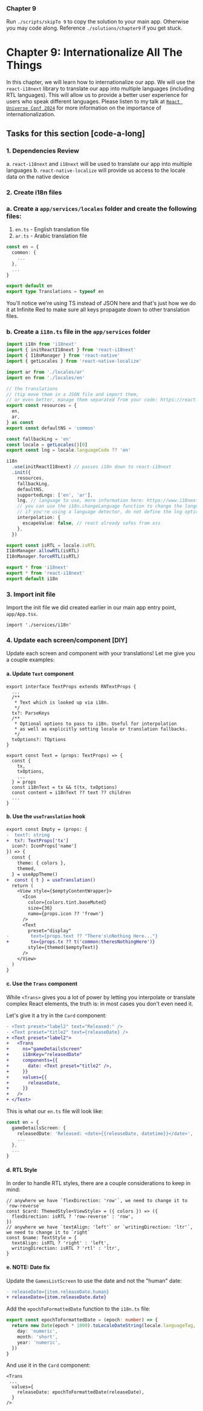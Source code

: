 ### Chapter 9

Run `./scripts/skipTo 9` to copy the solution to your main app. Otherwise you may code along. Reference `./solutions/chapter9` if you get stuck.

# Chapter 9: Internationalize All The Things

In this chapter, we will learn how to internationalize our app. We will use the `react-i18next` library to translate our app into multiple languages (including RTL languages). This will allow us to provide a better user experience for users who speak different languages. Please listen to my talk at [`React Universe Conf 2024`](https://www.youtube.com/watch?v=JwUGmnT1GiI) for more information on the importance of internationalization.

## Tasks for this section [code-a-long]

### 1. Dependencies Review

a. `react-i18next` and `i18next` will be used to translate our app into multiple languages
b. `react-native-localize` will provide us access to the locale data on the native device

### 2. Create i18n files

### a. Create a `app/services/locales` folder and create the following files:

1. `en.ts` - English translation file
2. `ar.ts` - Arabic translation file

```ts
const en = {
  common: {
    ...
  },
  ...
}

export default en
export type Translations = typeof en
```

You'll notice we're using TS instead of JSON here and that's just how we do it at Infinite Red to make sure all keys propagate down to other translation files.

### b. Create a `i18n.ts` file in the `app/services` folder

```ts
import i18n from 'i18next'
import { initReactI18next } from 'react-i18next'
import { I18nManager } from 'react-native'
import { getLocales } from 'react-native-localize'

import ar from './locales/ar'
import en from './locales/en'

// the translations
// (tip move them in a JSON file and import them,
// or even better, manage them separated from your code: https://react.i18next.com/guides/multiple-translation-files)
export const resources = {
  en,
  ar,
} as const
export const defaultNS = 'common'

const fallbackLng = 'en'
const locale = getLocales()[0]
export const lng = locale.languageCode ?? 'en'

i18n
  .use(initReactI18next) // passes i18n down to react-i18next
  .init({
    resources,
    fallbackLng,
    defaultNS,
    supportedLngs: ['en', 'ar'],
    lng, // language to use, more information here: https://www.i18next.com/overview/configuration-options#languages-namespaces-resources
    // you can use the i18n.changeLanguage function to change the language manually: https://www.i18next.com/overview/api#changelanguage
    // if you're using a language detector, do not define the lng option
    interpolation: {
      escapeValue: false, // react already safes from xss
    },
  })

export const isRTL = locale.isRTL
I18nManager.allowRTL(isRTL)
I18nManager.forceRTL(isRTL)

export * from 'i18next'
export * from 'react-i18next'
export default i18n
```

### 3. Import init file

Import the init file we did created earlier in our main app entry point, `app/App.tsx`.

```tsx
import './services/i18n'
```

### 4. Update each screen/component [DIY]

Update each screen and component with your translations! Let me give you a couple examples:

#### a. Update `Text` component

```tsx
export interface TextProps extends RNTextProps {
  ...
  /**
   * Text which is looked up via i18n.
   */
  tx?: ParseKeys
  /**
   * Optional options to pass to i18n. Useful for interpolation
   * as well as explicitly setting locale or translation fallbacks.
   */
  txOptions?: TOptions
}

export const Text = (props: TextProps) => {
  const {
    tx,
    txOptions,
    ...
  } = props
  const i18nText = tx && t(tx, txOptions)
  const content = i18nText ?? text ?? children
  ...
}
```

#### b. Use the `useTranslation` hook

```diff
export const Empty = (props: {
-  text?: string
+  tx?: TextProps['tx']
  icon?: IconProps['name']
}) => {
  const {
    theme: { colors },
    themed,
  } = useAppTheme()
+  const { t } = useTranslation()
  return (
    <View style={$emptyContentWrapper}>
      <Icon
        color={colors.tint.baseMuted}
        size={36}
        name={props.icon ?? 'frown'}
      />
      <Text
        preset="display"
-        text={props.text ?? "There's\nNothing Here..."}
+        tx={props.tx ?? t('common:theresNothingHere')}
        style={themed($emptyText)}
      />
    </View>
  )
}
```

#### c. Use the `Trans` component

While `<Trans>` gives you a lot of power by letting you interpolate or translate complex React elements, the truth is: in most cases you don't even need it.

Let's give it a try in the `Card` component:

```diff
- <Text preset="label2" text="Released:" />
- <Text preset="title2" text={releaseDate} />
+ <Text preset="label2">
+   <Trans
+     ns="gameDetailsScreen"
+     i18nKey="releasedDate"
+     components={{
+       date: <Text preset="title2" />,
+     }}
+     values={{
+       releaseDate,
+     }}
+   />
+ </Text>
```

This is what our `en.ts` file will look like:

```ts
const en = {
  gameDetailsScreen: {
    releasedDate: 'Released: <date>{{releaseDate, datetime}}</date>',
    ...
  },
  ...
}
```

#### d. RTL Style

In order to handle RTL styles, there are a couple considerations to keep in mind:

```tsx
// anywhere we have `flexDirection: 'row'`, we need to change it to `row-reverse`
const $card: ThemedStyle<ViewStyle> = ({ colors }) => ({
  flexDirection: isRTL ? 'row-reverse' : 'row',
})
// anywhere we have `textAlign: 'left'` or `writingDirection: 'ltr'`, we need to change it to `right`
const $name: TextStyle = {
  textAlign: isRTL ? 'right' : 'left',
  writingDirection: isRTL ? 'rtl' : 'ltr',
}
```

#### e. NOTE: Date fix

Update the `GamesListScreen` to use the date and not the "human" date:

```diff
- releaseDate={item.releaseDate.human}
+ releaseDate={item.releaseDate.date}
```

Add the `epochToFormattedDate` function to the `i18n.ts` file:

```ts
export const epochToFormattedDate = (epoch: number) => {
  return new Date(epoch * 1000).toLocaleDateString(locale.languageTag, {
    day: 'numeric',
    month: 'short',
    year: 'numeric',
  })
}
```

And use it in the `Card` component:

```tsx
<Trans
 ...
  values={
    releaseDate: epochToFormattedDate(releaseDate),
  }
/>
```
